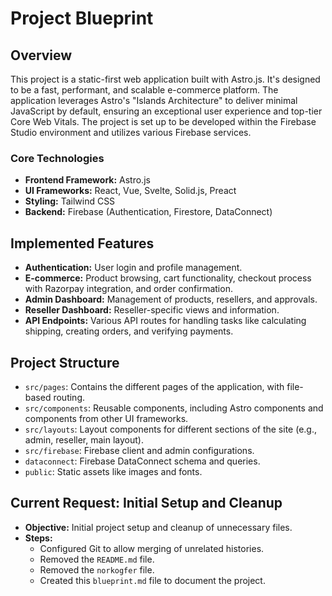 # Project Blueprint

## Overview

This project is a static-first web application built with Astro.js. It's designed to be a fast, performant, and scalable e-commerce platform. The application leverages Astro's "Islands Architecture" to deliver minimal JavaScript by default, ensuring an exceptional user experience and top-tier Core Web Vitals. The project is set up to be developed within the Firebase Studio environment and utilizes various Firebase services.

### Core Technologies

*   **Frontend Framework:** Astro.js
*   **UI Frameworks:** React, Vue, Svelte, Solid.js, Preact
*   **Styling:** Tailwind CSS
*   **Backend:** Firebase (Authentication, Firestore, DataConnect)

## Implemented Features

*   **Authentication:** User login and profile management.
*   **E-commerce:** Product browsing, cart functionality, checkout process with Razorpay integration, and order confirmation.
*   **Admin Dashboard:** Management of products, resellers, and approvals.
*   **Reseller Dashboard:** Reseller-specific views and information.
*   **API Endpoints:** Various API routes for handling tasks like calculating shipping, creating orders, and verifying payments.

## Project Structure

*   `src/pages`: Contains the different pages of the application, with file-based routing.
*   `src/components`: Reusable components, including Astro components and components from other UI frameworks.
*   `src/layouts`: Layout components for different sections of the site (e.g., admin, reseller, main layout).
*   `src/firebase`: Firebase client and admin configurations.
*   `dataconnect`: Firebase DataConnect schema and queries.
*   `public`: Static assets like images and fonts.

## Current Request: Initial Setup and Cleanup

*   **Objective:** Initial project setup and cleanup of unnecessary files.
*   **Steps:**
    *   Configured Git to allow merging of unrelated histories.
    *   Removed the `README.md` file.
    *   Removed the `norkogfer` file.
    *   Created this `blueprint.md` file to document the project.

